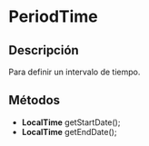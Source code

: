 # PeriodTime

## Descripción

Para definir un intervalo de tiempo.

## Métodos

- **LocalTime** getStartDate();
- **LocalTime** getEndDate();

